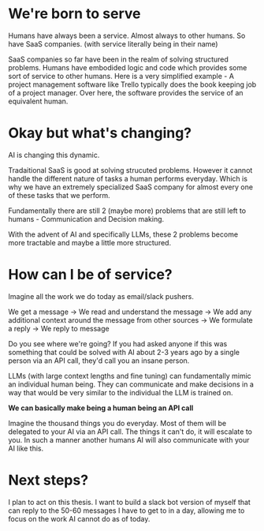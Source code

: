 # We're born to serve
Humans have always been a service. Almost always to other humans. So have SaaS companies. (with service literally being in their name)

SaaS companies so far have been in the realm of solving structured problems. Humans have embodided logic and code which provides some sort of service to other humans. Here is a very simplified example - A project management software like Trello typically does the book keeping job of a project manager. Over here, the software provides the service of an equivalent human.


# Okay but what's changing?

AI is changing this dynamic.

Tradaitional SaaS is good at solving strucuted problems. However it cannot handle the different nature of tasks a human performs everyday. Which is why we have an extremely specialized SaaS company for almost every one of these tasks that we perform.

Fundamentally there are still 2 (maybe more) problems that are still left to humans - Communication and Decision making.

With the advent of AI and specifically LLMs, these 2 problems become more tractable and maybe a little more structured.
# How can I be of service?

Imagine all the work we do today as email/slack pushers. 

We get a message -> We read and understand the message -> We add any additional context around the message from other sources -> We formulate a reply -> We reply to message

Do you see where we're going? If you had asked anyone if this was something that could be solved with AI about 2-3 years ago by a single person via an API call, they'd call you an insane person.

LLMs (with large context lengths and fine tuning) can fundamentally mimic an individual human being. They can communicate and make decisions in a way that would be very similar to the individual the LLM is trained on.

**We can basically make being a human being an API call**

Imagine the thousand things you do everyday. Most of them will be delegated to your AI via an API call. The things it can't do, it will escalate to you. In such a manner another humans AI will also communicate with your AI like this.

# Next steps?

I plan to act on this thesis. I want to build a slack bot version of myself that can reply to the 50-60 messages I have to get to in a day, allowing me to focus on the work AI cannot do as of today. 

